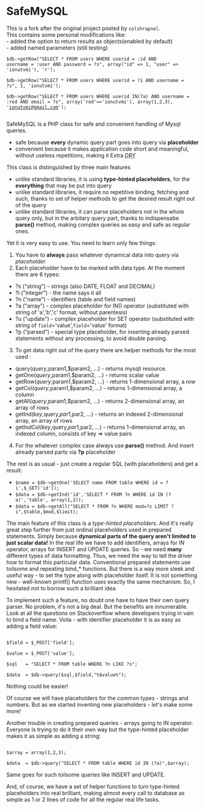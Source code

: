 SafeMySQL
=========

This is a fork after the original project posted by `colshrapnel`.  
This contains some personal modifications like:  
 	- added the option to return results as objects(enabled by default)  
 	- added named parameters (still testing)  

<code>$db->getRow("SELECT * FROM users WHERE userid = :id AND username = :user AND password = ?s", array("id" => 1, "user" => 'ionutvmi'), 'r');  
$db->getRow("SELECT * FROM users WHERE userid = ?i AND username = ?s", 1, 'ionutvmi');  
$db->getRow("SELECT * FROM users WHERE userid IN(?a) AND username = :red AND email = ?s", array('red'=>'ionutvmi'), array(1,2,3), 'ionutvmi@gmail.com');  
</code>

SafeMySQL is a PHP class for safe and convenient handling of Mysql queries.
- safe because <b>every</b> dynamic query part goes into query via <b>placeholder</b>
- convenient because it makes application code short and meaningful, without useless repetitions, making it Extra <abbr title="Don't Repeat Yourself">DRY</abbr>

This class is distinguished by three main features
- unlike standard libraries, it is using **type-hinted placeholders**, for the **everything** that may be put into query
- unlike standard libraries, it require no repetitive binding, fetching and such,
thanks to set of helper methods to get the desired result right out of the query
- unlike standard libraries, it can parse placeholders not in the whole query only, but in the arbitary query part, 
thanks to indispensabe **parse()** method, making complex queries as easy and safe as regular ones.

Yet it is very easy to use. You need to learn only few things:

1. You have to **always** pass whatever dynamical data into query via *placeholder*
2. Each placeholder have to be marked with data type. At the moment there are 6 types:
 * ?s ("string")  - strings (also DATE, FLOAT and DECIMAL)
 * ?i ("integer") - the name says it all 
 * ?n ("name")    - identifiers (table and field names) 
 * ?a ("array")   - complex placeholder for IN() operator  (substituted with string of 'a','b','c' format, without parentesis)
 * ?u ("update")  - complex placeholder for SET operator (substituted with string of `field`='value',`field`='value' format)
 * ?p ("parsed")  - special type placeholder, for inserting already parsed statements without any processing, to avoid double parsing.
3. To get data right out of the query there are helper methods for the most used :
 * query($query,$param1,$param2, ...) - returns mysqli resource.
 * getOne($query,$param1,$param2, ...) - returns scalar value
 * getRow($query,$param1,$param2, ...) - returns 1-dimensional array, a row
 * getCol($query,$param1,$param2, ...) - returns 1-dimensional array, a column
 * getAll($query,$param1,$param2, ...) - returns 2-dimensional array, an array of rows
 * getInd($key,$query,$par1,$par2, ...) - returns an indexed 2-dimensional array, an array of rows
 * getIndCol($key,$query,$par1,$par2, ...) - returns 1-dimensional array, an indexed column, consists of key => value pairs
4. For the whatever complex case always use **parse()** method. And insert already parsed parts via **?p** placeholder

The rest is as usual - just create a regular SQL (with placeholders) and get a result:

* ```$name = $db->getOne('SELECT name FROM table WHERE id = ?i',$_GET['id']);```
* ```$data = $db->getInd('id','SELECT * FROM ?n WHERE id IN (?a)','table', array(1,2));```
* ```$data = $db->getAll("SELECT * FROM ?n WHERE mod=?s LIMIT ?i",$table,$mod,$limit);```

The main feature of this class is a <i>type-hinted placeholders</i>. 
And it's really great step further from just ordinal placeholders used in prepared statements. 
Simply because <b>dynamical parts of the query aren't limited to just scalar data!</b>
In the real life we have to add identifiers, arrays for IN operator, arrays for INSERT and UPDATE queries.
So - we need <b>many</b> different types of data formatting. Thus, we need the way to tell the driver how to format this particular data. 
Conventional prepared statements use toilsome and repeating bind_* functions. 
But there is a way more sleek and useful way - to set the type along with placeholder itself. It is not something new - well-known printf() function uses exactly the same mechanism. So, I hesitated not to borrow such a brilliant idea.

To implement such a feature, no doubt one have to have their own query parser. No problem, it's not a big deal. But the benefits are innumerable. 
Look at all the questions on Stackoverflow where developers trying in vain to bind a field name.
Voila - with identifier placeholder it is as easy as adding a field value:

<code>
$field = $_POST['field'];<br>
$value = $_POST['value'];<br>
$sql   = "SELECT * FROM table WHERE ?n LIKE ?s";<br>
$data  = $db->query($sql,$field,"%$value%");</code>

Nothing could be easier!

Of course we will have placeholders for the common types - strings and numbers.
But as we started inventing new placeholders - let's make some more!

Another trouble in creating prepared queries - arrays going to IN operator. Everyone is trying to do it their own way but the type-hinted placeholder makes it as simple as adding a string:

<code>
$array = array(1,2,3);<br>
$data  = $db->query("SELECT * FROM table WHERE id IN (?a)",$array);</code>

Same goes for such toilsome queries like INSERT and UPDATE.

And, of course, we have a set of helper functions to turn type-hinted placeholders into real brilliant, making almost every call to database as simple as 1 or 2 lines of code for all the regular real life tasks.

